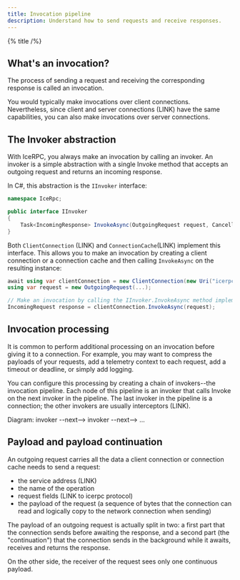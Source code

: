 ```yaml
---
title: Invocation pipeline
description: Understand how to send requests and receive responses.
---
```


{% title /%}

## What's an invocation?

The process of sending a request and receiving the corresponding response is called an invocation.

You would typically make invocations over client connections. Nevertheless, since client and server connections (LINK)
have the same capabilities, you can also make invocations over server connections.

## The Invoker abstraction

With IceRPC, you always make an invocation by calling an invoker. An invoker is a simple abstraction with a single
Invoke method that accepts an outgoing request and returns an incoming response.

In C#, this abstraction is the `IInvoker` interface:
```csharp
namespace IceRpc;

public interface IInvoker
{
    Task<IncomingResponse> InvokeAsync(OutgoingRequest request, CancellationToken cancellationToken = default);
}
```

Both `ClientConnection` (LINK) and `ConnectionCache`(LINK) implement this interface. This allows you to make an
invocation by creating a client connection or a connection cache and then calling `InvokeAsync` on the resulting
instance:
```csharp
await using var clientConnection = new ClientConnection(new Uri("icerpc://hello.zeroc.com"));
using var request = new OutgoingRequest(...);

// Make an invocation by calling the IInvoker.InvokeAsync method implemented by ClientConnection.
IncomingRequest response = clientConnection.InvokeAsync(request);
```

## Invocation processing

It is common to perform additional processing on an invocation before giving it to a connection. For example, you may
want to compress the payloads of your requests, add a telemetry context to each request, add a timeout or deadline, or
simply add logging.

You can configure this processing by creating a chain of invokers--the invocation pipeline. Each node of this pipeline
is an invoker that calls Invoke on the next invoker in the pipeline. The last invoker in the pipeline is a connection;
the other invokers are usually interceptors (LINK).

Diagram: invoker --next--> invoker --next--> ...

## Payload and payload continuation

An outgoing request carries all the data a client connection or connection cache needs to send a request:
 - the service address (LINK)
 - the name of the operation
 - request fields (LINK to icerpc protocol)
 - the payload of the request (a sequence of bytes that the connection can read and logically copy to the network
 connection when sending)

The payload of an outgoing request is actually split in two: a first part that the connection sends before awaiting the
response, and a second part (the "continuation") that the connection sends in the background while it awaits, receives
and returns the response.

On the other side, the receiver of the request sees only one continuous payload.
